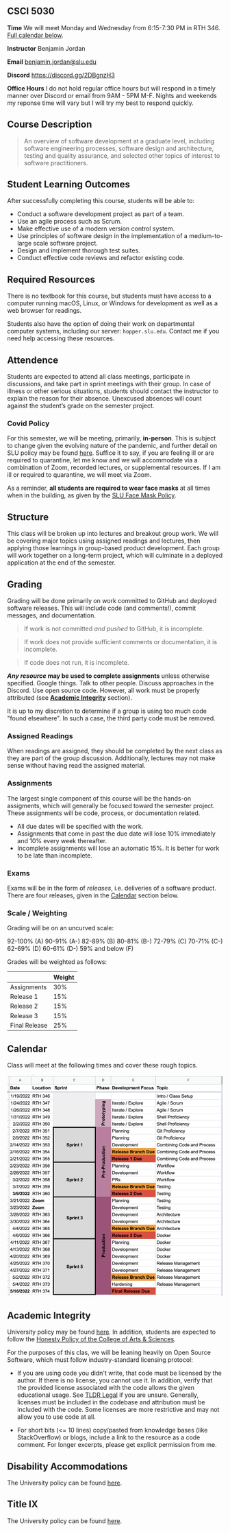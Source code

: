 
## CSCI 5030

**Time** We will meet Monday and Wednesday from 6:15-7:30 PM in RTH 346. [Full calendar below](#calendar).

**Instructor** Benjamin Jordan

**Email** benjamin.jordan@slu.edu

**Discord** https://discord.gg/2DBgnzH3

**Office Hours** I do not hold regular office hours but will respond in a timely manner over Discord or email from 9AM - 5PM M-F. Nights and weekends my reponse time will vary but I will try my best to respond quickly.

## Course Description

> An overview of software development at a graduate level, including software engineering processes, software design and architecture, testing and quality assurance, and selected other topics of interest to software practitioners.

## Student Learning Outcomes

After successfully completing this course, students will be able to:

- Conduct a software development project as part of a team.
- Use an agile process such as Scrum.
- Make effective use of a modern version control system.
- Use principles of software design in the implementation of a medium-to-large scale software project.
- Design and implement thorough test suites.
- Conduct effective code reviews and refactor existing code.

## Required Resources

There is no textbook for this course, but students must have access to a computer running macOS, Linux, or Windows for development as well as a web browser for readings.

Students also have the option of doing their work on departmental computer systems, including our server: `hopper.slu.edu`. Contact me if you need help accessing these resources.

## Attendence

Students are expected to attend all class meetings, participate in discussions, and take part in sprint meetings with their group. In case of illness or other serious situations, students should contact the instructor to explain the reason for their absence. Unexcused absences will count against the student’s grade on the semester project.

### Covid Policy

For this semester, we will be meeting, primarily, **in-person**. This is subject to change given the evolving nature of the pandemic, and further detail on  SLU policy may be found [here](https://www.slu.edu/provost/faculty-affairs/teaching-resources-for-faculty/course-syllabus-information/syllabus-statements/syllabus-stmt_in-class-attendance-and-participation.docx). Suffice it to say, if you are feeling ill or are required to quarantine, let me know and we will accommodate via a combination of Zoom, recorded lectures, or supplemental resources. If _I_ am ill or required to quarantine, we will meet via Zoom.

As a reminder, **all students are required to wear face masks** at all times when in the building, as given by the [SLU Face Mask Policy](https://www.slu.edu/provost/faculty-affairs/teaching-resources-for-faculty/course-syllabus-information/syllabus-statements/syllabus-stmt_face-masks.docx).

## Structure

This class will be broken up into lectures and breakout group work. We will be covering major topics using assigned readings and lectures, then applying those learnings in group-based product development. Each group will work together on a long-term project, which will culminate in a deployed application at the end of the semester.

## Grading

Grading will be done primarily on work committed to GitHub and deployed software releases. This will include code (and comments!), commit messages, and documentation.

> If work is not committed _and pushed_ to GitHub, it is incomplete.

> If work does not provide sufficient comments or documentation, it is incomplete.

> If code does not run, it is incomplete.

**_Any resource_ may be used to complete assignments** unless otherwise specified. Google things. Talk to other people. Discuss approaches in the Discord. Use open source code. However, all work must be properly attributed (see [**Academic Integrity**](#Academic_Integrity) section).

It is up to my discretion to determine if a group is using too much code "found elsewhere". In such a case, the third party code must be removed.

### Assigned Readings

When readings are assigned, they should be completed by the next class as they are part of the group discussion. Additionally, lectures may not make sense without having read the assigned material.

### Assignments

The largest single component of this course will be the hands-on assigments, which will generally be focused toward the semester project. These assignments will be code, process, or documentation related.

- All due dates will be specified with the work.
- Assignments that come in past the due date will lose 10% immediately and 10% every week thereafter.
- Incomplete assignments will lose an automatic 15%. It is better for work to be late than incomplete.

### Exams

Exams will be in the form of _releases_, i.e. deliveries of a software product. There are four releases, given in the [Calendar](#Calendar) section below.

### Scale / Weighting

Grading will be on an uncurved scale:

92-100% (A)
90-91% (A-)
82-89% (B)
80-81% (B-)
72-79% (C)
70-71% (C-)
62-69% (D)
60-61% (D-)
59% and below (F)

Grades will be weighted as follows:

||Weight|
|-|-|
|Assignments|30%|
|Release 1|15%|
|Release 2|15%|
|Release 3|15%|
|Final Release|25%|

## Calendar

Class will meet at the following times and cover these rough topics.

![Topics](./topics.png)

## Academic Integrity 

University policy may be found [here](https://www.slu.edu/provost/faculty-affairs/teaching-resources-for-faculty/course-syllabus-information/syllabus-statements/syllabus-stmt_academic-integrity.docx). In addition, students are expected to follow the [Honesty Policy of the College of Arts & Sciences](http://www.slu.edu/college-of-arts-and-sciences-home/undergraduate-education/academic-honesty).

For the purposes of this clas, we will be leaning heavily on Open Source Software, which must follow industry-standard licensing protocol:

- If you are using code you didn't write, that code must be licensed by the author. If there is no license, you cannot use it. In addition, verify that the provided license associated with the code allows the given educational usage. See [TLDR Legal](https://tldrlegal.com/) if you are unsure. Generally, licenses must be included in the codebase and attribution must be included with the code. Some licenses are more restrictive and may not allow you to use code at all.

- For short bits (<= 10 lines) copy/pasted from knowledge bases (like StackOverflow) or blogs, include a link to the resource as a code comment. For longer excerpts, please get explicit permission from me.

## Disability Accommodations

The University policy can be found [here](https://www.slu.edu/provost/faculty-affairs/teaching-resources-for-faculty/course-syllabus-information/syllabus-statements/syllabus-stmt_disability-accommodations.docx).

## Title IX

The University policy can be found [here](https://www.slu.edu/provost/faculty-affairs/teaching-resources-for-faculty/course-syllabus-information/syllabus-statements/syllabus-stmt-title-ix.docx).